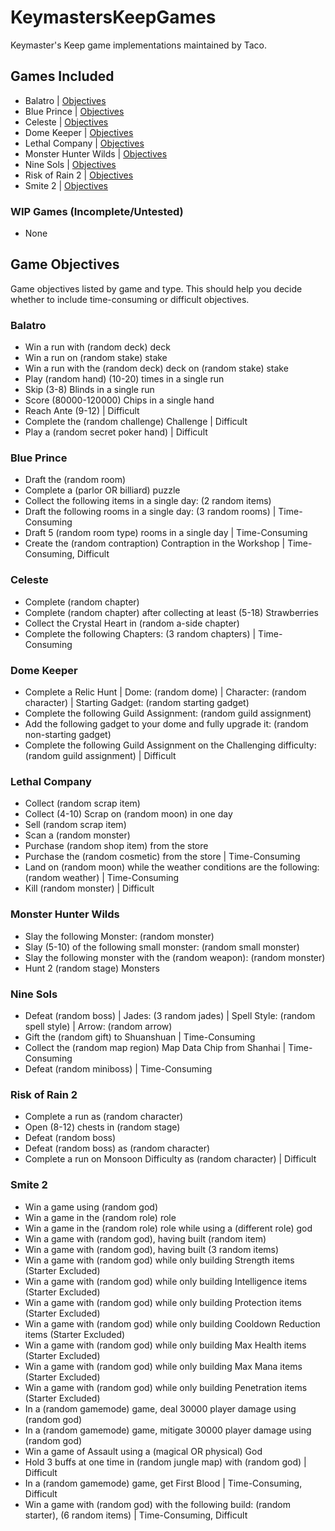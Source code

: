 # KeymastersKeepGames
Keymaster's Keep game implementations maintained by Taco.


## Games Included
- Balatro | [Objectives](#balatro)
- Blue Prince | [Objectives](#blue-prince)
- Celeste | [Objectives](#celeste)
- Dome Keeper | [Objectives](#dome-keeper)
- Lethal Company | [Objectives](#lethal-company)
- Monster Hunter Wilds | [Objectives](#monster-hunter-wilds)
- Nine Sols | [Objectives](#nine-sols)
- Risk of Rain 2 | [Objectives](#risk-of-rain-2)
- Smite 2 | [Objectives](#smite-2)

### WIP Games (Incomplete/Untested)
- None

## Game Objectives
Game objectives listed by game and type. This should help you decide whether to include time-consuming or difficult objectives.

### Balatro
- Win a run with (random deck) deck
- Win a run on (random stake) stake
- Win a run with the (random deck) deck on (random stake) stake
- Play (random hand) (10-20) times in a single run
- Skip (3-8) Blinds in a single run
- Score (80000-120000) Chips in a single hand
- Reach Ante (9-12) | Difficult
- Complete the (random challenge) Challenge | Difficult
- Play a (random secret poker hand) | Difficult

### Blue Prince
- Draft the (random room)
- Complete a (parlor OR billiard) puzzle
- Collect the following items in a single day: (2 random items)
- Draft the following rooms in a single day: (3 random rooms) | Time-Consuming
- Draft 5 (random room type) rooms in a single day | Time-Consuming
- Create the (random contraption) Contraption in the Workshop | Time-Consuming, Difficult

### Celeste
- Complete (random chapter)
- Complete (random chapter) after collecting at least (5-18) Strawberries
- Collect the Crystal Heart in (random a-side chapter)
- Complete the following Chapters: (3 random chapters) | Time-Consuming

### Dome Keeper
- Complete a Relic Hunt | Dome: (random dome) | Character: (random character) | Starting Gadget: (random starting gadget)
- Complete the following Guild Assignment: (random guild assignment)
- Add the following gadget to your dome and fully upgrade it: (random non-starting gadget)
- Complete the following Guild Assignment on the Challenging difficulty: (random guild assignment) | Difficult

### Lethal Company
- Collect (random scrap item)
- Collect (4-10) Scrap on (random moon) in one day
- Sell (random scrap item)
- Scan a (random monster)
- Purchase (random shop item) from the store
- Purchase the (random cosmetic) from the store | Time-Consuming
- Land on (random moon) while the weather conditions are the following: (random weather) | Time-Consuming
- Kill (random monster) | Difficult

### Monster Hunter Wilds
- Slay the following Monster: (random monster)
- Slay (5-10) of the following small monster: (random small monster)
- Slay the following monster with the (random weapon): (random monster)
- Hunt 2 (random stage) Monsters

### Nine Sols
- Defeat (random boss) | Jades: (3 random jades) | Spell Style: (random spell style) | Arrow: (random arrow)
- Gift the (random gift) to Shuanshuan | Time-Consuming
- Collect the (random map region) Map Data Chip from Shanhai | Time-Consuming
- Defeat (random miniboss) | Time-Consuming

### Risk of Rain 2
- Complete a run as (random character)
- Open (8-12) chests in (random stage)
- Defeat (random boss)
- Defeat (random boss) as (random character)
- Complete a run on Monsoon Difficulty as (random character) | Difficult

### Smite 2
- Win a game using (random god)
- Win a game in the (random role) role
- Win a game in the (random role) role while using a (different role) god
- Win a game with (random god), having built (random item)
- Win a game with (random god), having built (3 random items)
- Win a game with (random god) while only building Strength items (Starter Excluded)
- Win a game with (random god) while only building Intelligence items (Starter Excluded)
- Win a game with (random god) while only building Protection items (Starter Excluded)
- Win a game with (random god) while only building Cooldown Reduction items (Starter Excluded)
- Win a game with (random god) while only building Max Health items (Starter Excluded)
- Win a game with (random god) while only building Max Mana items (Starter Excluded)
- Win a game with (random god) while only building Penetration items (Starter Excluded)
- In a (random gamemode) game, deal 30000 player damage using (random god)
- In a (random gamemode) game, mitigate 30000 player damage using (random god)
- Win a game of Assault using a (magical OR physical) God
- Hold 3 buffs at one time in (random jungle map) with (random god) | Difficult
- In a (random gamemode) game, get First Blood | Time-Consuming, Difficult
- Win a game with (random god) with the following build: (random starter), (6 random items) | Time-Consuming, Difficult